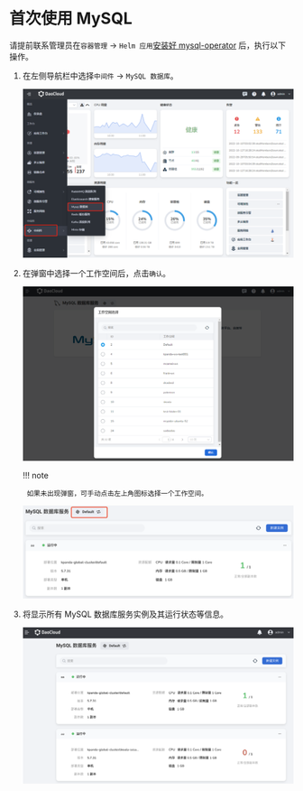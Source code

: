 # 首次使用 MySQL

请提前联系管理员在`容器管理` -> `Helm 应用`[安装好 mysql-operator](../quickstart/install.md) 后，执行以下操作。

1. 在左侧导航栏中选择`中间件` -> `MySQL 数据库`。

    ![](../images/sql01.png)

2. 在弹窗中选择一个工作空间后，点击`确认`。

    ![](../images/sql02.png)

    !!! note
    
        如果未出现弹窗，可手动点击左上角图标选择一个工作空间。

    ![](../images/sql03.png)

3. 将显示所有 MySQL 数据库服务实例及其运行状态等信息。

    ![](../images/sql04.png)